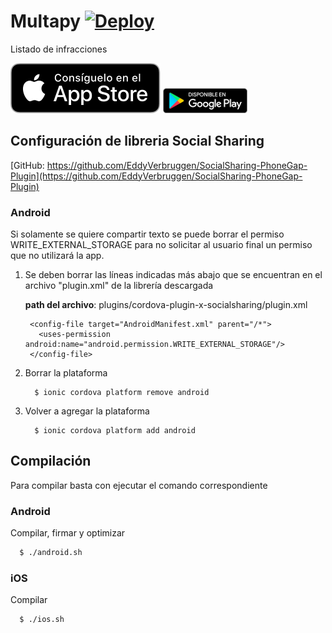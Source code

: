 # Multapy [![Deploy](https://www.herokucdn.com/deploy/button.svg)](https://heroku.com/deploy)
Listado de infracciones

[![alt text](src/ios_logo.svg)](https://itunes.apple.com/us/app/multapy/id1268332527?mt=8) [![alt text](src/android_logo.png)](https://play.google.com/store/apps/details?id=com.ionicframework.multas136991) 

## Configuración de libreria Social Sharing

[GitHub: https://github.com/EddyVerbruggen/SocialSharing-PhoneGap-Plugin](https://github.com/EddyVerbruggen/SocialSharing-PhoneGap-Plugin)

### Android

Si solamente se quiere compartir texto se puede borrar el permiso WRITE_EXTERNAL_STORAGE para no solicitar al usuario final un permiso que no utilizará la app.

1. Se deben borrar las líneas indicadas más abajo que se encuentran en el archivo "plugin.xml" de la librería descargada
    
    **path del archivo**: plugins/cordova-plugin-x-socialsharing/plugin.xml
    
        <config-file target="AndroidManifest.xml" parent="/*">
          <uses-permission android:name="android.permission.WRITE_EXTERNAL_STORAGE"/>
        </config-file>
        
2. Borrar la plataforma

    ```
      $ ionic cordova platform remove android
    ```
    
3. Volver a agregar la plataforma
    
    ```
      $ ionic cordova platform add android
    ```

## Compilación
Para compilar basta con ejecutar el comando correspondiente
### Android
Compilar, firmar y optimizar

```sh
  $ ./android.sh
```

### iOS
Compilar

```sh
  $ ./ios.sh
```


